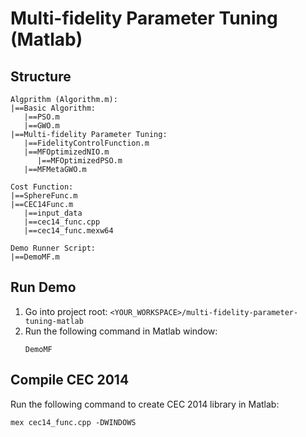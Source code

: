 # Multi-fidelity Parameter Tuning (Matlab)

## Structure
```plain
Algprithm (Algorithm.m):
|==Basic Algorithm:
   |==PSO.m
   |==GWO.m
|==Multi-fidelity Parameter Tuning:
   |==FidelityControlFunction.m
   |==MFOptimizedNIO.m
      |==MFOptimizedPSO.m
   |==MFMetaGWO.m

Cost Function:
|==SphereFunc.m
|==CEC14Func.m
   |==input_data
   |==cec14_func.cpp
   |==cec14_func.mexw64

Demo Runner Script:
|==DemoMF.m
```

## Run Demo
1. Go into project root: `<YOUR_WORKSPACE>/multi-fidelity-parameter-tuning-matlab`
2. Run the following command in Matlab window:
   ```
   DemoMF
   ```

## Compile CEC 2014
Run the following command to create CEC 2014 library in Matlab:
```
mex cec14_func.cpp -DWINDOWS
```
